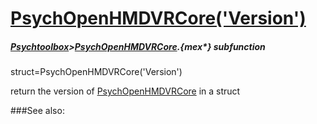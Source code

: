 # [PsychOpenHMDVRCore('Version')](PsychOpenHMDVRCore-Version) 
##### [Psychtoolbox](Psychtoolbox)>[PsychOpenHMDVRCore](PsychOpenHMDVRCore).{mex*} subfunction

struct=PsychOpenHMDVRCore('Version')

return the version of [PsychOpenHMDVRCore](PsychOpenHMDVRCore) in a struct  


###See also:

